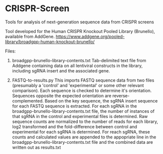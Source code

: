 # CRISPR-Screen
Tools for analysis of next-generation sequence data from CRISPR screens

Tool developed for the Human CRISPR Knockout Pooled Library (Brunello), available from AddGene.
https://www.addgene.org/pooled-library/broadgpp-human-knockout-brunello/

Files:

1. broadgpp-brunello-library-contents.txt
Tab-delimited text file from Addgene containing data on all lentiviral constructs in the library, including sgRNA insert and the associated gene.

2. FASTQ-to-results.py
This imports FASTQ sequence data from two files (presumably a 'control' and 'experimental' or some other relevant comparison).
Each sequence is checked to determine it's orientation. Sequences opposite the expected orientation are reverse-complemented.
Based on the key sequence, the sgRNA insert sequence for each FASTQ sequence is extracted.
For each sgRNA in the broadgpp-brunello-library-contents.txt file, the number of instances of that sgRNA in the control and experimental files is determined.
Raw sequence counts are normalized to the number of reads for each library, log2 transformed and the fold-difference between control and experimental for each sgRNA is determined. 
For reach sgRNA, these counts and calculated values are appended to the appopriate line in the broadgpp-brunello-library-contents.txt file and the combined data are written out as results.txt

